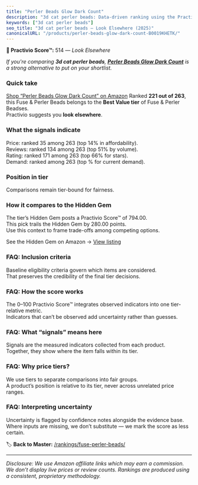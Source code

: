 ```yaml
---
title: "Perler Beads Glow Dark Count"
description: "3d cat perler beads: Data-driven ranking using the Practivio Score™. Positioned by quality, value, demand, findability, momentum."
keywords: ["3d cat perler beads"]
seo_title: "3d cat perler beads — Look Elsewhere (2025)"
canonicalURL: "/products/perler-beads-glow-dark-count-B0019KHETK/"
---
```


**🚫 Practivio Score™:** 514 — _Look Elsewhere_


*If you're comparing **3d cat perler beads**, **[Perler Beads Glow Dark Count](https://www.amazon.com/dp/B0019KHETK?tag=practivio-20)** is a strong alternative to put on your shortlist.*
### Quick take
[Shop “Perler Beads Glow Dark Count” on Amazon](https://www.amazon.com/dp/B0019KHETK?tag=practivio-20)
Ranked **221 out of 263**, this Fuse & Perler Beads belongs to the **Best Value tier** of Fuse & Perler Beadses.  
Practivio suggests you **look elsewhere**.

### What the signals indicate
Price: ranked 35 among 263 (top 14% in affordability).  
Reviews: ranked 134 among 263 (top 51% by volume).  
Rating: ranked 171 among 263 (top 66% for stars).  
Demand: ranked  among 263 (top % for current demand).

### Position in tier
Comparisons remain tier-bound for fairness.

### How it compares to the Hidden Gem
The tier’s Hidden Gem posts a Practivio Score™ of 794.00.  
This pick trails the Hidden Gem by 280.00 points.  
Use this context to frame trade-offs among competing options.  

See the Hidden Gem on Amazon → [View listing](https://www.amazon.com/dp/B004EHYGNC?tag=practivio-20)

### FAQ: Inclusion criteria
Baseline eligibility criteria govern which items are considered.  
That preserves the credibility of the final tier decisions.

### FAQ: How the score works
The 0–100 Practivio Score™ integrates observed indicators into one tier-relative metric.  
Indicators that can’t be observed add uncertainty rather than guesses.

### FAQ: What “signals” means here
Signals are the measured indicators collected from each product.  
Together, they show where the item falls within its tier.

### FAQ: Why price tiers?
We use tiers to separate comparisons into fair groups.  
A product’s position is relative to its tier, never across unrelated price ranges.

### FAQ: Interpreting uncertainty
Uncertainty is flagged by confidence notes alongside the evidence base.  
Where inputs are missing, we don’t substitute — we mark the score as less certain.


🏷️ **Back to Master:** [/rankings/fuse-perler-beads/](/rankings/fuse-perler-beads/)

---
_Disclosure: We use Amazon affiliate links which may earn a commission. We don’t display live prices or review counts. Rankings are produced using a consistent, proprietary methodology._
